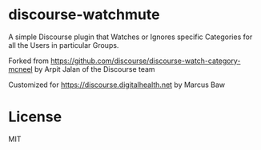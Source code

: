 discourse-watchmute
======================

A simple Discourse plugin that Watches or Ignores specific Categories for all the Users in particular Groups.

Forked from https://github.com/discourse/discourse-watch-category-mcneel by Arpit Jalan of the Discourse team

Customized for https://discourse.digitalhealth.net by Marcus Baw

License
=======

MIT
